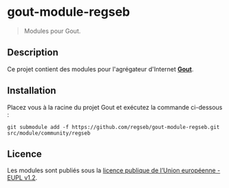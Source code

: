 # gout-module-regseb

> Modules pour Gout.

## Description

Ce projet contient des modules pour l'agrégateur d'Internet
**[Gout](https://github.com/regseb/gout)**.

## Installation

Placez vous à la racine du projet Gout et exécutez la commande ci-dessous :

```shell
git submodule add -f https://github.com/regseb/gout-module-regseb.git src/module/community/regseb
```

## Licence

Les modules sont publiés sous la [licence publique de l’Union européenne - EUPL
v1.2](https://joinup.ec.europa.eu/collection/eupl/eupl-text-11-12).
